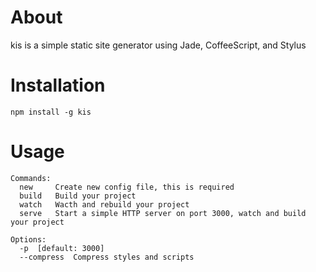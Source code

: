 # About

kis is a simple static site generator using Jade, CoffeeScript, and Stylus

# Installation

    npm install -g kis

# Usage

    Commands:
      new     Create new config file, this is required
      build   Build your project
      watch   Wacth and rebuild your project
      serve   Start a simple HTTP server on port 3000, watch and build your project

    Options:
      -p  [default: 3000]
      --compress  Compress styles and scripts
